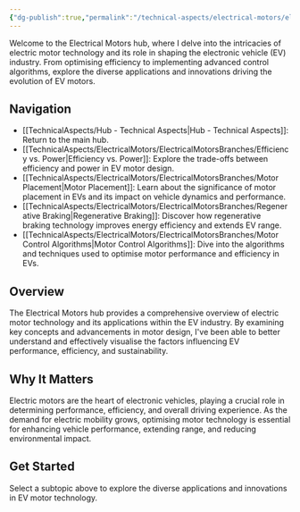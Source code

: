 ```yaml
---
{"dg-publish":true,"permalink":"/technical-aspects/electrical-motors/electrical-motors/"}
---
```


Welcome to the Electrical Motors hub, where I delve into the intricacies of electric motor technology and its role in shaping the electronic vehicle (EV) industry. From optimising efficiency to implementing advanced control algorithms, explore the diverse applications and innovations driving the evolution of EV motors.

## Navigation

- [[TechnicalAspects/Hub - Technical Aspects\|Hub - Technical Aspects]]: Return to the main hub.
- [[TechnicalAspects/ElectricalMotors/ElectricalMotorsBranches/Efficiency vs. Power\|Efficiency vs. Power]]: Explore the trade-offs between efficiency and power in EV motor design.
- [[TechnicalAspects/ElectricalMotors/ElectricalMotorsBranches/Motor Placement\|Motor Placement]]: Learn about the significance of motor placement in EVs and its impact on vehicle dynamics and performance.
- [[TechnicalAspects/ElectricalMotors/ElectricalMotorsBranches/Regenerative Braking\|Regenerative Braking]]: Discover how regenerative braking technology improves energy efficiency and extends EV range.
- [[TechnicalAspects/ElectricalMotors/ElectricalMotorsBranches/Motor Control Algorithms\|Motor Control Algorithms]]: Dive into the algorithms and techniques used to optimise motor performance and efficiency in EVs.

## Overview

The Electrical Motors hub provides a comprehensive overview of electric motor technology and its applications within the EV industry. By examining key concepts and advancements in motor design, I've been able to better understand and effectively visualise the factors influencing EV performance, efficiency, and sustainability.

## Why It Matters

Electric motors are the heart of electronic vehicles, playing a crucial role in determining performance, efficiency, and overall driving experience. As the demand for electric mobility grows, optimising motor technology is essential for enhancing vehicle performance, extending range, and reducing environmental impact.

## Get Started

Select a subtopic above to explore the diverse applications and innovations in EV motor technology. 

